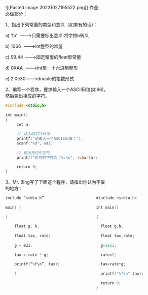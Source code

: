 ![[Pasted image 20231027195522.png]]
作业:   
必做部分：  
  
1、指出下列常量的类型和意义（如果有的话）：  
  
a) ‘\b’  --->只需要标出意义:将字符b转义  
  
b) 1066  --->int整型的常量
  
c) 99.44 --->固定精度的float型常量  
  
d) 0XAA  --->int型，十六进制整形  
  
e) 2.0e30--->double的指数形式

  
2、编写一个程序，要求输入一个ASCII码值(如66)，  
然后输出相应的字符。  
```C
#include <stdio.h>  
  
int main()  
{  
     int a;  
  
     // 读入ASCII码值  
     printf("请输入一个ASCII码值：");  
     scanf("%d", &a);  
  
     // 输出相应的字符  
     printf("对应的字符为：%c\n", (char)a);  
  
     return 0;  
}  
```  
  

3、Mr. Bing写了下面这个程序，请指出你认为不妥  
的地方：  

```C
include “stdio.h”                       #include <stdio.h>  
  
main{ }                                 int main()     
  
(                                       {  
  
	float g; h;                           float g,h;  
	  
	float tax, rate;                      float tax,rate;  
	  
	g = e21;                              g=1e21;  
	  
	tax = rate * g;                       rate=2;  
	  
	printf(“%f\n”, tax);                  tax=rate*g;  
	  
	)                                     printf("%f\n",tax);               
	  
	                                      return 0;  
                                        }
```